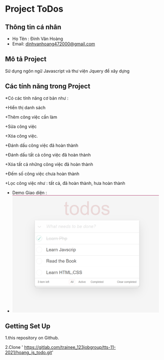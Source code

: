 # Project ToDos

## Thông tin cá nhân
* Họ Tên : Đinh Văn Hoàng
* Email: dinhvanhoang472000@gmail.com

## Mô tả Project
Sử dụng ngôn ngữ Javascript và thư viện Jquery để xây dựng

## Các tính năng trong Project
*Có các tính năng cơ bản như :

+Hiển thị danh sách 

+Thêm công việc cần làm

+Sửa công việc

+Xóa công việc.

+Đánh dấu công việc đã hoàn thành 

+Đánh dấu tất cả công việc đã hoàn thành

+Xóa tất cả những công việc đã hoàn thành

+Đếm  số công việc chưa hoàn thành

+Lọc công việc như : tất cả,  đã hoàn thành, hưa hoàn thành  

+ Demo Giao diện :
+ ![img.png](img.png)
           

 


##  Getting Set Up
1.this repository on Github.

2.Clone ' https://gitlab.com/trainee_123jobgroup/tts-11-2021/hoang_js_todo.git'
